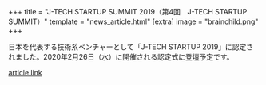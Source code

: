 +++
title = "J-TECH STARTUP SUMMIT 2019（第4回　J-TECH STARTUP SUMMIT）"
template = "news_article.html"
[extra]
image = "brainchild.png"
+++

日本を代表する技術系ベンチャーとして「J-TECH STARTUP 2019」に認定されました。2020年2月26日（水）に開催される認定式に登壇予定です。

[article link](https://www.tepweb.jp/event/j-techstartup2019/)  
